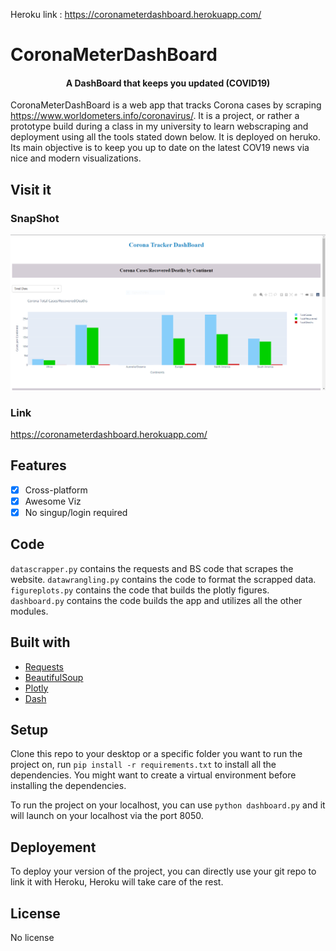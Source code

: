 Heroku link : https://coronameterdashboard.herokuapp.com/
# CoronaMeterDashBoard


<h4 align="center">A DashBoard that keeps you updated  (COVID19)</h4>

CoronaMeterDashBoard is a web app that tracks Corona cases by scraping https://www.worldometers.info/coronavirus/.
It is a project, or rather a prototype build during a class in my university to learn webscraping and deployment using all the tools stated down below.
It is deployed on heruko. Its main objective is to keep you up to date on the latest COV19 news via nice and modern visualizations. 

## Visit it

### SnapShot
![A snapshot of the web application](https://github.com/MohammedSaadTAHRI/CoronaTrackingDashBoard/blob/main/imgs/snapshot.PNG)

### Link
[FR]: https://coronameterdashboard.herokuapp.com/
https://coronameterdashboard.herokuapp.com/


## Features

- [x] Cross-platform
- [x] Awesome Viz
- [x] No singup/login required

## Code
`datascrapper.py` contains the requests and BS code that scrapes the website.
`datawrangling.py` contains the code to format the scrapped data.
`figureplots.py` contains the code that builds the plotly figures.
`dashboard.py` contains the code builds the app and utilizes all the other modules.

## Built with
- [Requests](https://requests.readthedocs.io/en/master/)
- [BeautifulSoup](https://www.crummy.com/software/BeautifulSoup/bs4/doc/)
- [Plotly](https://plotly.com/python/)
- [Dash](https://plotly.com/dash/)

## Setup
Clone this repo to your desktop or a specific folder you want to run the project on, run `pip install -r requirements.txt` to install all the dependencies.
You might want to create a virtual environment before installing the dependencies.

To run the project on your localhost, you can use `python dashboard.py` and it will launch on your localhost via the port 8050.

## Deployement
To deploy your version of the project, you can directly use your git repo to link it with Heroku, Heroku will take care of the rest.

## License

No license
